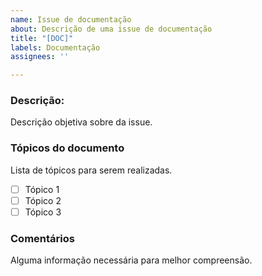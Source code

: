 ```yaml
---
name: Issue de documentação
about: Descrição de uma issue de documentação
title: "[DOC]"
labels: Documentação
assignees: ''

---
```


### Descrição:
Descrição objetiva sobre da issue.

### Tópicos do documento
Lista de tópicos para serem realizadas. 

- [ ] Tópico 1
- [ ] Tópico 2
- [ ] Tópico 3
 
### Comentários
Alguma informação necessária para melhor compreensão.

